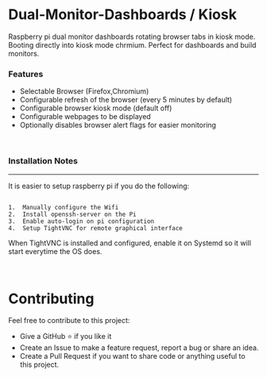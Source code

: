 # Dual-Monitor-Dashboards / Kiosk

Raspberry pi dual monitor dashboards rotating browser tabs in kiosk mode. Booting directly into kiosk mode chrmium. Perfect for dashboards and build monitors.


### Features


* Selectable Browser (Firefox,Chromium)
* Configurable refresh of the browser (every 5 minutes by default)
* Configurable browser kiosk mode (default off)
* Configurable webpages to be displayed
* Optionally disables browser alert flags for easier monitoring

<br>

### Installation Notes
___

It is easier to setup raspberry pi if you do the following:

```

1.  Manually configure the Wifi
2.  Install openssh-server on the Pi
3.  Enable auto-login on pi configuration
4.  Setup TightVNC for remote graphical interface

```
When TightVNC is installed and configured, enable it on Systemd so it will start everytime the OS does.

<br>

# Contributing

Feel free to contribute to this project:

* Give a GitHub ⭐ if you like it
* Create an Issue to make a feature request, report a bug or share an idea.
* Create a Pull Request if you want to share code or anything useful to this project.
